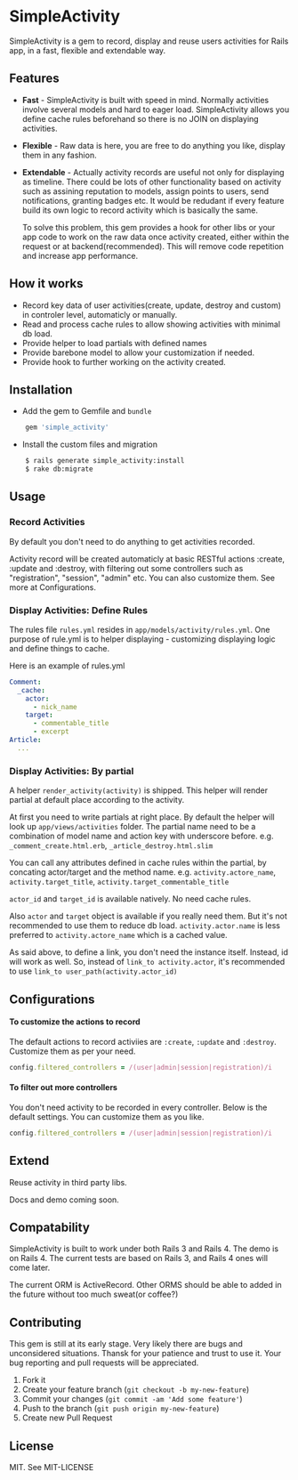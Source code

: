 # SimpleActivity

SimpleActivity is a gem to record, display and reuse users activities for
Rails app, in a fast, flexible and extendable way.

## Features
* **Fast** - SimpleActivity is built with speed in mind. Normally activities involve
several models and hard to eager load. SimpleActivity allows you define cache
rules beforehand so there is no JOIN on displaying activities. 

* **Flexible** - Raw data is here, you are free to do anything you like, display them
in any fashion.

* **Extendable** - Actually activity records are useful not only for displaying as timeline. There could be lots of other functionality based on activity such as assining reputation
to models, assign points to users, send notifications, granting badges etc. It would be
redudant if every feature build its own logic to record activity which is basically the same.

    To solve this problem, this gem provides a hook for other libs or your app code to work
on the raw data once activity created, either within the request or at
backend(recommended). This will remove code repetition and increase app performance.

## How it works
* Record key data of user activities(create, update, destroy and custom) in
controler level, automaticly or manually.
* Read and process cache rules to allow showing activities with minimal db load.
* Provide helper to load partials with defined names
* Provide barebone model to allow your customization if needed.
* Provide hook to further working on the activity created.

## Installation

* Add the gem to Gemfile and `bundle`

```bash
    gem 'simple_activity'
```

* Install the custom files and migration  

```bash
    $ rails generate simple_activity:install
    $ rake db:migrate
```

## Usage

### Record Activities
By default you don't need to do anything to get activities recorded.

Activity record will be created automaticly at basic RESTful actions :create, :update
and :destroy, with filtering out some controllers such as "registration", "session",
"admin" etc. You can also customize them. See more at Configurations.

### Display Activities: Define Rules

The rules file `rules.yml` resides in `app/models/activity/rules.yml`. One purpose of
rule.yml is to helper displaying - customizing displaying logic and define things to cache.

Here is an example of rules.yml
```yml
Comment:
  _cache:
    actor:
      - nick_name
    target:
      - commentable_title
      - excerpt
Article:
  ...
```

### Display Activities: By partial

A helper `render_activity(activity)` is shipped. This helper will render partial
at default place according to the activity. 

At first you need to write partials at right place. By default the helper will
look up `app/views/activities` folder. The partial name need to be a combination
of model name and action key with underscore before. e.g. `_comment_create.html.erb`,
`_article_destroy.html.slim`

You can call any attributes defined in cache rules within the partial, by concating
actor/target and the method name. e.g. `activity.actore_name`, `activity.target_title`, 
`activity.target_commentable_title`

`actor_id` and `target_id` is available natively. No need cache rules.

Also `actor` and `target` object is available if you really need them. But it's not
recommended to use them to reduce db load. `activity.actor.name` is less preferred to
`activity.actore_name` which is a cached value.

As said above, to define a link, you don't need the instance itself. Instead, id will work
as well. So, instead of `link_to activity.actor`, it's recommended to use
`link_to user_path(activity.actor_id)`

## Configurations

#### To customize the actions to record

The default actions to record activiies are `:create`, `:update` and `:destroy`.
Customize them as per your need.
```ruby
config.filtered_controllers = /(user|admin|session|registration)/i
```

#### To filter out more controllers

You don't need activity to be recorded in every controller. Below is the
default settings. You can customize them as you like.
```ruby
config.filtered_controllers = /(user|admin|session|registration)/i
```

## Extend

Reuse activity in third party libs.

Docs and demo coming soon.

## Compatability

SimpleActivity is built to work under both Rails 3 and Rails 4. The demo is on Rails 4.
The current tests are based on Rails 3, and Rails 4 ones will come later.

The current ORM is ActiveRecord. Other ORMS should be able to added in the future without
too much sweat(or coffee?)

## Contributing

This gem is still at its early stage. Very likely there are bugs and unconsidered 
situations. Thansk for your patience and trust to use it. Your bug reporting and
pull requests will be appreciated.

1. Fork it
2. Create your feature branch (`git checkout -b my-new-feature`)
3. Commit your changes (`git commit -am 'Add some feature'`)
4. Push to the branch (`git push origin my-new-feature`)
5. Create new Pull Request

## License

MIT. See MIT-LICENSE
